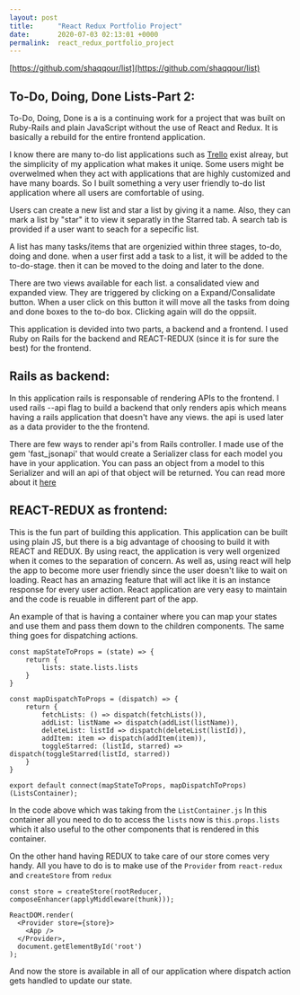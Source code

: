 ```yaml
---
layout: post
title:      "React Redux Portfolio Project"
date:       2020-07-03 02:13:01 +0000
permalink:  react_redux_portfolio_project
---
```


[https://github.com/shaqqour/list](https://github.com/shaqqour/list)

## To-Do, Doing, Done Lists-Part 2:
To-Do, Doing, Done is a is a continuing work for a project that was built on Ruby-Rails and plain JavaScript without the use of React and Redux. It is basically a rebuild for the entire frontend application.

I know there are many to-do list applications such as [Trello](https://trello.com/ ) exist alreay, but the simplicity of my application what makes it uniqe. Some users might be overwelmed when they act with applications that are highly customized and have many boards. So I built something a very user friendly to-do list application where all users are comfortable of using.

Users can create a new list and star a list by giving it a name. Also, they can mark a list by "star" it to view it separatly in the Starred tab. A search tab is provided if a user want to seach for a sepecific list.

A list has many tasks/items that are orgenizied within three stages, to-do, doing and done. when a user first add a task to a list, it will be added to the to-do-stage. then it can be moved to the doing and later to the done.

There are two views available for each list. a consalidated view and expanded view. They are triggered by clicking on a Expand/Consalidate button. When a user click on this button it will move all the tasks from doing and done boxes to the to-do box. Clicking again will do the oppsiit.


This application is devided into two parts, a backend and a frontend. I used Ruby on Rails for the backend and REACT-REDUX (since it is for sure the best) for the frontend.

## Rails as backend:
In this application rails is responsable of rendering APIs to the frontend. I used rails --api flag to build a backend that only renders apis which means having a rails application that doesn't have any views. the api is used later as a data provider to the the frontend.

There are few ways to render api's from Rails controller. I made use of the gem 'fast_jsonapi' that would create a Serializer class for each model you have in your application. You can pass an object from a model to this Serializer and will an api of that object will be returned. You can read more about it [here](https://learn.co/tracks/online-software-engineering-structured/front-end-web-programming/rails-as-an-api/using-the-fast-json-api-gem)

## REACT-REDUX as frontend:
This is the fun part of building this application. This application can be built using plain JS, but there is a big advantage of choosing to build it with REACT and REDUX. By using react, the application is very well orgenized when it comes to the separation of concern. As well as, using react will help the app to become more user friendly since the user doesn't like to wait on loading. React has an amazing feature that will act like it is an instance response for every user action. React application are very easy to maintain and the code is reuable in different part of the app.

An example of that is having a container where you can map your states and use them and pass them down to the children components. The same thing goes for dispatching actions.

```
const mapStateToProps = (state) => {
    return {
        lists: state.lists.lists
    }
}

const mapDispatchToProps = (dispatch) => {
    return {
        fetchLists: () => dispatch(fetchLists()),
        addList: listName => dispatch(addList(listName)),
        deleteList: listId => dispatch(deleteList(listId)),
        addItem: item => dispatch(addItem(item)),
        toggleStarred: (listId, starred) => dispatch(toggleStarred(listId, starred))
    }
}

export default connect(mapStateToProps, mapDispatchToProps)(ListsContainer);
```

In the code above which was taking from the `ListContainer.js` In this container all you need to do to access the `lists` now is `this.props.lists` which it also useful to the other components that is rendered in this container.

On the other hand having REDUX to take care of our store comes very handy. All you have to do is to make use of the `Provider` from `react-redux` and `createStore` from `redux`

```
const store = createStore(rootReducer, composeEnhancer(applyMiddleware(thunk)));

ReactDOM.render(
  <Provider store={store}>
    <App />
  </Provider>,
  document.getElementById('root')
);
```

And now the store is available in all of our application where dispatch action gets handled to update our state.

